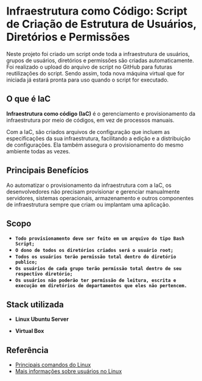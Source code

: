 # Infraestrutura como Código: Script de Criação de Estrutura de Usuários, Diretórios e Permissões

Neste projeto foi criado um script onde toda a infraestrutura de usuários, grupos de usuários, diretórios e permissões são criadas automaticamente. Foi realizado o upload do arquivo de script no GitHub para futuras reutilizações do script. Sendo assim, toda nova máquina virtual que for iniciada já estará pronta para uso quando o script for executado.


## O que é IaC

**Infraestrutura como código (IaC)** é o gerenciamento e provisionamento da infraestrutura por meio de códigos, em vez de processos manuais.

Com a IaC, são criados arquivos de configuração que incluem as especificações da sua infraestrutura, facilitando a edição e a distribuição de configurações. Ela também assegura o provisionamento do mesmo ambiente todas as vezes. 


## Principais Benefícios

Ao automatizar o provisionamento da infraestrutura com a IaC, os desenvolvedores não precisam provisionar e gerenciar manualmente servidores, sistemas operacionais, armazenamento e outros componentes de infraestrutura sempre que criam ou implantam uma aplicação.


## Scopo

- **`Todo provisionamento deve ser feito em um arquivo do tipo Bash Script;`**
- **`O dono de todos os diretórios criados será o usuário root;`**
- **`Todos os usuários terão permissão total dentro do diretório publico;`**
- **`Os usuários de cada grupo terão permissão total dentro de seu respectivo diretório;`**
- **`Os usuários não poderão ter permissão de leitura, escrita e execução em diretórios de departamentos que eles não pertencem.`**
## Stack utilizada

- **Linux Ubuntu Server** 

- **Virtual Box** 


## Referência

 - [Principais comandos do Linux](https://www.linux.ime.usp.br/~albasalo/Apostila/apostila.pdf)
 - [Mais informações sobre usuários no Linux](https://www.infowester.com/usuarioslinux.php)
 
